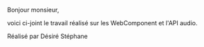 Bonjour monsieur,

voici ci-joint le travail réalisé sur les WebComponent et l'API audio.

Réalisé par Désiré Stéphane
